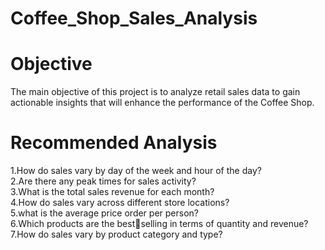 # Coffee_Shop_Sales_Analysis
#  Objective

The main objective of
this project is to analyze
retail sales data to gain
actionable insights that
will enhance the
performance of the
Coffee Shop.

# Recommended Analysis

1.How do sales vary by day of the week and hour of the day?\
2.Are there any peak times for sales activity?\
3.What is the total sales revenue for each month?\
4.How do sales vary across different store locations?\
5.what is the average price order per person?\
6.Which products are the bestselling in terms of quantity and revenue?\
7.How do sales vary by product category and type?
